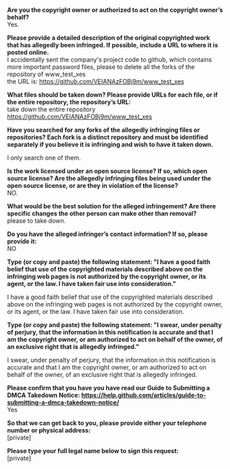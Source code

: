 **Are you the copyright owner or authorized to act on the copyright owner’s behalf?**  
Yes.

**Please provide a detailed description of the original copyrighted work that has allegedly been infringed. If possible, include a URL to where it is posted online.**  
I accidentally sent the company's project code to github, which contains more important password files, please to delete all the forks of the repository of www_test_xes  
the URL is: https://github.com/VEIANAzFOBj9m/www_test_xes  

**What files should be taken down? Please provide URLs for each file, or if the entire repository, the repository’s URL:**  
take down the entire repository  
https://github.com/VEIANAzFOBj9m/www_test_xes  

**Have you searched for any forks of the allegedly infringing files or repositories? Each fork is a distinct repository and must be identified separately if you believe it is infringing and wish to have it taken down.**  

I only search one of them.

**Is the work licensed under an open source license? If so, which open source license? Are the allegedly infringing files being used under the open source license, or are they in violation of the license?**  
NO.

**What would be the best solution for the alleged infringement? Are there specific changes the other person can make other than removal?**  
please to take down.

**Do you have the alleged infringer’s contact information? If so, please provide it:**  
NO

**Type (or copy and paste) the following statement: "I have a good faith belief that use of the copyrighted materials described above on the infringing web pages is not authorized by the copyright owner, or its agent, or the law. I have taken fair use into consideration."**  

I have a good faith belief that use of the copyrighted materials described above on the infringing web pages is not authorized by the copyright owner, or its agent, or the law. I have taken fair use into consideration.

**Type (or copy and paste) the following statement: "I swear, under penalty of perjury, that the information in this notification is accurate and that I am the copyright owner, or am authorized to act on behalf of the owner, of an exclusive right that is allegedly infringed."**  

I swear, under penalty of perjury, that the information in this notification is accurate and that I am the copyright owner, or am authorized to act on behalf of the owner, of an exclusive right that is allegedly infringed.

**Please confirm that you have you have read our Guide to Submitting a DMCA Takedown Notice: https://help.github.com/articles/guide-to-submitting-a-dmca-takedown-notice/**  
Yes

**So that we can get back to you, please provide either your telephone number or physical address:**  
[private]  

**Please type your full legal name below to sign this request:**  
[private]  
